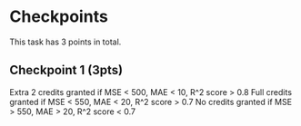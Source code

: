 # Checkpoints
This task has 3 points in total. 

## Checkpoint 1 (3pts)
Extra 2 credits granted if MSE < 500, MAE < 10, R^2 score > 0.8
Full credits granted if MSE < 550, MAE < 20, R^2 score > 0.7
No credits granted if MSE > 550, MAE > 20, R^2 score < 0.7